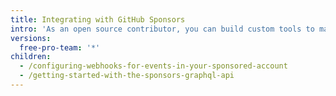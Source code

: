 ```yaml
---
title: Integrating with GitHub Sponsors
intro: 'As an open source contributor, you can build custom tools to manage your GitHub sponsorships.'
versions:
  free-pro-team: '*'
children:
  - /configuring-webhooks-for-events-in-your-sponsored-account
  - /getting-started-with-the-sponsors-graphql-api
---
```


